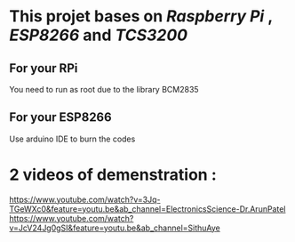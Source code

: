 # This projet bases on *Raspberry Pi* , *ESP8266* and *TCS3200*

## For your RPi 
You need to run as root due to the library BCM2835

## For your ESP8266
Use arduino IDE to burn the codes

# 2 videos of demenstration :
https://www.youtube.com/watch?v=3Jq-TGeWXc0&feature=youtu.be&ab_channel=ElectronicsScience-Dr.ArunPatel
https://www.youtube.com/watch?v=JcV24Jg0gSI&feature=youtu.be&ab_channel=SithuAye


